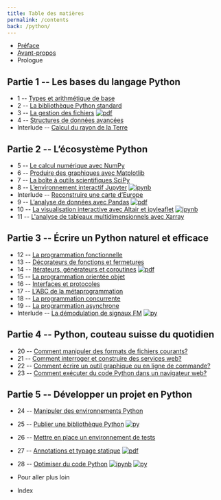 ```yaml
---
title: Table des matières
permalink: /contents
back: /python/
---
```


- [Préface](/python/preface)
- [Avant-propos](/python/)
- Prologue

## Partie 1 -- Les bases du langage Python

- 1 -- [Types et arithmétique de base](arithmetique/)
- 2 -- [La bibliothèque Python standard](bibliotheque/)
- 3 -- [La gestion des fichiers](fichiers/) [![pdf](https://img.shields.io/badge/-PDF-d73a49)](/python/_static/fichiers.pdf)
- 4 -- [Structures de données avancées](structures/)
- Interlude -- [Calcul du rayon de la Terre](cassini/)

## Partie 2 -- L’écosystème Python

- 5 -- [Le calcul numérique avec NumPy](numpy/)
- 6 -- [Produire des graphiques avec Matplotlib](matplotlib/)
- 7 -- [La boîte à outils scientifiques SciPy](scipy/)
- 8 -- [L’environnement interactif Jupyter](jupyter/) [![ipynb](https://img.shields.io/badge/-Jupyter-F37626?logo=jupyter&logoColor=white)](https://colab.research.google.com/github/xoolive/python/blob/master/02-ecosysteme/09-jupyter.ipynb)
- Interlude -- [Reconstruire une carte d’Europe](projections/)
- 9 -- [L’analyse de données avec Pandas](pandas/) [![pdf](https://img.shields.io/badge/-PDF-d73a49)](/python/_static/pandas.pdf)
- 10 -- [La visualisation interactive avec Altair et ipyleaflet](altair/) [![ipynb](https://img.shields.io/badge/-Jupyter-F37626?logo=jupyter&logoColor=white)](altair/)
- 11 -- [L'analyse de tableaux multidimensionnels avec Xarray](xarray/)

## Partie 3 -- Écrire un Python naturel et efficace

- 12 -- [La programmation fonctionnelle](functional/)
- 13 -- [Décorateurs de fonctions et fermetures](decorateurs/)
- 14 -- [Itérateurs, générateurs et coroutines](iteration/) [![pdf](https://img.shields.io/badge/-PDF-d73a49)](/python/_static/iteration.pdf)
- 15 -- [La programmation orientée objet](objects/)
- 16 -- [Interfaces et protocoles](protocols/)
- 17 -- [L’ABC de la métaprogrammation](meta/)
- 18 -- [La programmation concurrente](concurrent/)
- 19 -- [La programmation asynchrone](asyncio/)
- Interlude -- [La démodulation de signaux FM](fmradio/) [![py](https://img.shields.io/badge/-.py-3776AB?logo=python&logoColor=white)](fmradio/)

## Partie 4 -- Python, couteau suisse du quotidien

- 20 -- [Comment manipuler des formats de fichiers courants?](swiss-army/)
- 21 -- [Comment interroger et construire des services web?](requests/)
- 22 -- [Comment écrire un outil graphique ou en ligne de commande?](cli/)
- 23 -- [Comment exécuter du code Python dans un navigateur web?](pyscript/)

## Partie 5 -- Développer un projet en Python

- 24 -- [Manipuler des environnements Python](anaconda/)
- 25 -- [Publier une bibliothèque Python](packaging/) [![py](https://img.shields.io/badge/-.py-3776AB?logo=python&logoColor=white)](/)
- 26 -- [Mettre en place un environnement de tests](testing/)
- 27 -- [Annotations et typage statique](typing/) [![pdf](https://img.shields.io/badge/-PDF-d73a49)](/python/_static/typing.pdf)
- 28 -- [Optimiser du code Python](api/) [![ipynb](https://img.shields.io/badge/-Jupyter-F37626?logo=jupyter&logoColor=white)](api/) [![py](https://img.shields.io/badge/-.py-3776AB?logo=python&logoColor=white)](api/)

- Pour aller plus loin
- Index
